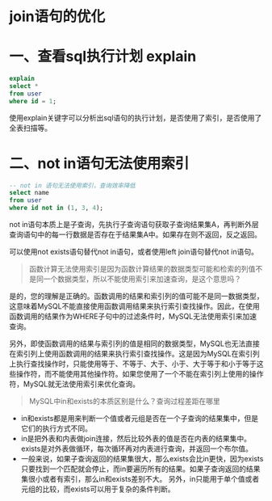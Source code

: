 # join语句的优化

# 一、查看sql执行计划 explain

```sql
explain
select *
from user
where id = 1;
```

使用explain关键字可以分析出sql语句的执行计划，是否使用了索引，是否使用了全表扫描等。

# 二、not in语句无法使用索引

```sql
-- not in 语句无法使用索引，查询效率降低
select name
from user
where id not in (1, 3, 4);
```

not in语句本质上是子查询，先执行子查询语句获取子查询结果集A，再判断外层查询语句中的每一行数据是否存在于结果集A中。如果存在则不返回，反之返回。

可以使用not exists语句替代not in语句，或者使用left join语句替代not in语句。

> 函数计算无法使用索引是因为函数计算结果的数据类型可能和检索的列值不是同一个数据类型，所以不能使用索引来加速查询，是这个意思吗？

是的，您的理解是正确的。函数调用的结果和索引列的值可能不是同一数据类型，这意味着MySQL不能直接使用函数调用结果来执行索引查找操作。因此，在使用函数调用的结果作为WHERE子句中的过滤条件时，MySQL无法使用索引来加速查询。

另外，即使函数调用的结果与索引列的值是相同的数据类型，MySQL也无法直接在索引列上使用函数调用的结果来执行索引查找操作。这是因为MySQL在索引列上执行查找操作时，只能使用等于、不等于、大于、小于、大于等于和小于等于这些操作符，而不能使用其他操作符。如果您使用了一个不能在索引列上使用的操作符，MySQL就无法使用索引来优化查询。


> MySQL中in和exists的本质区别是什么？查询过程差距在哪里

- in和exists都是用来判断一个值或者元组是否在一个子查询的结果集中，但是它们的执行方式不同。
- in是把外表和内表做join连接，然后比较外表的值是否在内表的结果集中。exists是对外表做循环，每次循环再对内表进行查询，并返回一个布尔值。
- 一般来说，如果子查询返回的结果集很大，那么exists会比in更快，因为exists只要找到一个匹配就会停止，而in要遍历所有的结果。如果子查询返回的结果集很小或者有索引，那么in和exists差别不大。
  另外，in只能用于单个值或者元组的比较，而exists可以用于复杂的条件判断。